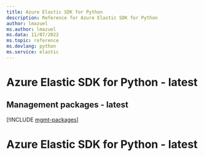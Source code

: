 ```yaml
---
title: Azure Elastic SDK for Python
description: Reference for Azure Elastic SDK for Python
author: lmazuel
ms.author: lmazuel
ms.data: 11/07/2022
ms.topic: reference
ms.devlang: python
ms.service: elastic
---
```

# Azure Elastic SDK for Python - latest

## Management packages - latest
[!INCLUDE [mgmt-packages](elastic-mgmt-index.md)]
# Azure Elastic SDK for Python - latest